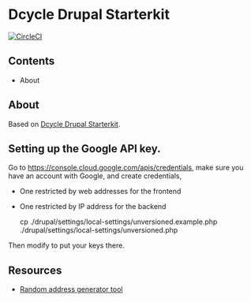 Dcycle Drupal Starterkit
=====

[![CircleCI](https://circleci.com/gh/dcycle/starterkit-drupalsite/tree/master.svg?style=svg)](https://circleci.com/gh/dcycle/starterkit-drupalsite/tree/master)

Contents
-----

* About

About
-----

Based on [Dcycle Drupal Starterkit](https://github.com/dcycle/starterkit-drupalsite).

Setting up the Google API key.
-----

Go to https://console.cloud.google.com/apis/credentials, make sure you have an account with Google, and create credentials,

* One restricted by web addresses for the frontend
* One restricted by IP address for the backend

    cp ./drupal/settings/local-settings/unversioned.example.php \
      ./drupal/settings/local-settings/unversioned.php

Then modify to put your keys there.

Resources
-----

* [Random address generator tool](https://codebeautify.org/random-address-generator)
